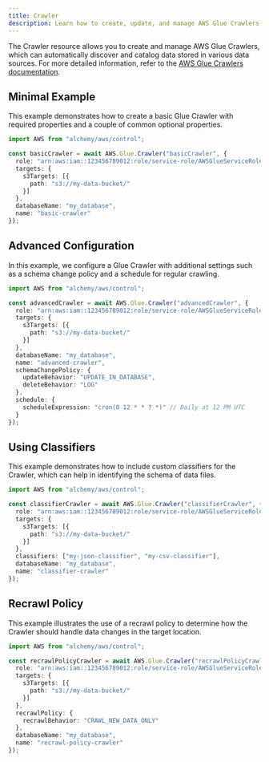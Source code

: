 ```yaml
---
title: Crawler
description: Learn how to create, update, and manage AWS Glue Crawlers using Alchemy Cloud Control.
---
```



The Crawler resource allows you to create and manage AWS Glue Crawlers, which can automatically discover and catalog data stored in various data sources. For more detailed information, refer to the [AWS Glue Crawlers documentation](https://docs.aws.amazon.com/glue/latest/userguide/).

## Minimal Example

This example demonstrates how to create a basic Glue Crawler with required properties and a couple of common optional properties.

```ts
import AWS from "alchemy/aws/control";

const basicCrawler = await AWS.Glue.Crawler("basicCrawler", {
  role: "arn:aws:iam::123456789012:role/service-role/AWSGlueServiceRole",
  targets: {
    s3Targets: [{
      path: "s3://my-data-bucket/"
    }]
  },
  databaseName: "my_database",
  name: "basic-crawler"
});
```

## Advanced Configuration

In this example, we configure a Glue Crawler with additional settings such as a schema change policy and a schedule for regular crawling.

```ts
import AWS from "alchemy/aws/control";

const advancedCrawler = await AWS.Glue.Crawler("advancedCrawler", {
  role: "arn:aws:iam::123456789012:role/service-role/AWSGlueServiceRole",
  targets: {
    s3Targets: [{
      path: "s3://my-data-bucket/"
    }]
  },
  databaseName: "my_database",
  name: "advanced-crawler",
  schemaChangePolicy: {
    updateBehavior: "UPDATE_IN_DATABASE",
    deleteBehavior: "LOG"
  },
  schedule: {
    scheduleExpression: "cron(0 12 * * ? *)" // Daily at 12 PM UTC
  }
});
```

## Using Classifiers

This example demonstrates how to include custom classifiers for the Crawler, which can help in identifying the schema of data files.

```ts
import AWS from "alchemy/aws/control";

const classifierCrawler = await AWS.Glue.Crawler("classifierCrawler", {
  role: "arn:aws:iam::123456789012:role/service-role/AWSGlueServiceRole",
  targets: {
    s3Targets: [{
      path: "s3://my-data-bucket/"
    }]
  },
  classifiers: ["my-json-classifier", "my-csv-classifier"],
  databaseName: "my_database",
  name: "classifier-crawler"
});
```

## Recrawl Policy

This example illustrates the use of a recrawl policy to determine how the Crawler should handle data changes in the target location.

```ts
import AWS from "alchemy/aws/control";

const recrawlPolicyCrawler = await AWS.Glue.Crawler("recrawlPolicyCrawler", {
  role: "arn:aws:iam::123456789012:role/service-role/AWSGlueServiceRole",
  targets: {
    s3Targets: [{
      path: "s3://my-data-bucket/"
    }]
  },
  recrawlPolicy: {
    recrawlBehavior: "CRAWL_NEW_DATA_ONLY"
  },
  databaseName: "my_database",
  name: "recrawl-policy-crawler"
});
```
